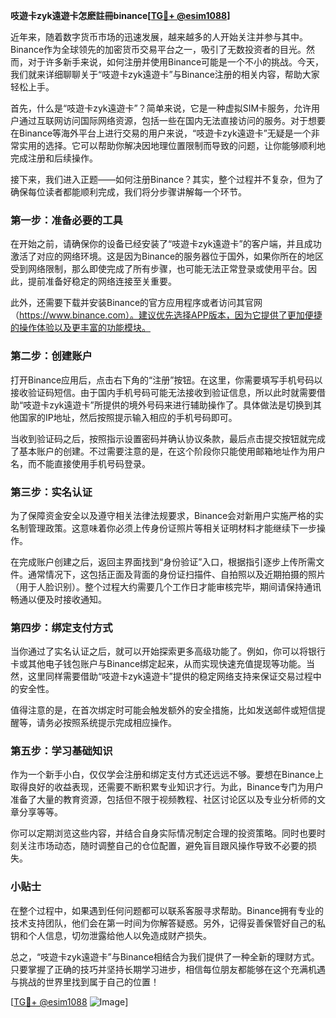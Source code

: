 **吱遊卡zyk遠遊卡怎麽註冊binance[[TG💪+ @esim1088](https://t.me/s/esim1088)]**

近年来，随着数字货币市场的迅速发展，越来越多的人开始关注并参与其中。Binance作为全球领先的加密货币交易平台之一，吸引了无数投资者的目光。然而，对于许多新手来说，如何注册并使用Binance可能是一个不小的挑战。今天，我们就来详细聊聊关于“吱遊卡zyk遠遊卡”与Binance注册的相关内容，帮助大家轻松上手。

首先，什么是“吱遊卡zyk遠遊卡”？简单来说，它是一种虚拟SIM卡服务，允许用户通过互联网访问国际网络资源，包括一些在国内无法直接访问的服务。对于想要在Binance等海外平台上进行交易的用户来说，“吱遊卡zyk遠遊卡”无疑是一个非常实用的选择。它可以帮助你解决因地理位置限制而导致的问题，让你能够顺利地完成注册和后续操作。

接下来，我们进入正题——如何注册Binance？其实，整个过程并不复杂，但为了确保每位读者都能顺利完成，我们将分步骤讲解每一个环节。

### 第一步：准备必要的工具

在开始之前，请确保你的设备已经安装了“吱遊卡zyk遠遊卡”的客户端，并且成功激活了对应的网络环境。这是因为Binance的服务器位于国外，如果你所在的地区受到网络限制，那么即使完成了所有步骤，也可能无法正常登录或使用平台。因此，提前准备好稳定的网络连接至关重要。

此外，还需要下载并安装Binance的官方应用程序或者访问其官网（https://www.binance.com）。建议优先选择APP版本，因为它提供了更加便捷的操作体验以及更丰富的功能模块。

### 第二步：创建账户

打开Binance应用后，点击右下角的“注册”按钮。在这里，你需要填写手机号码以接收验证码短信。由于国内手机号码可能无法接收到验证信息，所以此时就需要借助“吱遊卡zyk遠遊卡”所提供的境外号码来进行辅助操作了。具体做法是切换到其他国家的IP地址，然后按照提示输入相应的手机号码即可。

当收到验证码之后，按照指示设置密码并确认协议条款，最后点击提交按钮就完成了基本账户的创建。不过需要注意的是，在这个阶段你只能使用邮箱地址作为用户名，而不能直接使用手机号码登录。

### 第三步：实名认证

为了保障资金安全以及遵守相关法律法规要求，Binance会对新用户实施严格的实名制管理政策。这意味着你必须上传身份证照片等相关证明材料才能继续下一步操作。

在完成账户创建之后，返回主界面找到“身份验证”入口，根据指引逐步上传所需文件。通常情况下，这包括正面及背面的身份证扫描件、自拍照以及近期拍摄的照片（用于人脸识别）。整个过程大约需要几个工作日才能审核完毕，期间请保持通讯畅通以便及时接收通知。

### 第四步：绑定支付方式

当你通过了实名认证之后，就可以开始探索更多高级功能了。例如，你可以将银行卡或其他电子钱包账户与Binance绑定起来，从而实现快速充值提现等功能。当然，这里同样需要借助“吱遊卡zyk遠遊卡”提供的稳定网络支持来保证交易过程中的安全性。

值得注意的是，在首次绑定时可能会触发额外的安全措施，比如发送邮件或短信提醒等，请务必按照系统提示完成相应操作。

### 第五步：学习基础知识

作为一个新手小白，仅仅学会注册和绑定支付方式还远远不够。要想在Binance上取得良好的收益表现，还需要不断积累专业知识才行。为此，Binance专门为用户准备了大量的教育资源，包括但不限于视频教程、社区讨论区以及专业分析师的文章分享等等。

你可以定期浏览这些内容，并结合自身实际情况制定合理的投资策略。同时也要时刻关注市场动态，随时调整自己的仓位配置，避免盲目跟风操作导致不必要的损失。

### 小贴士

在整个过程中，如果遇到任何问题都可以联系客服寻求帮助。Binance拥有专业的技术支持团队，他们会在第一时间为你解答疑惑。另外，记得妥善保管好自己的私钥和个人信息，切勿泄露给他人以免造成财产损失。

总之，“吱遊卡zyk遠遊卡”与Binance相结合为我们提供了一种全新的理财方式。只要掌握了正确的技巧并坚持长期学习进步，相信每位朋友都能够在这个充满机遇与挑战的世界里找到属于自己的位置！

[[TG💪+ @esim1088](https://t.me/s/esim1088) ![Image](https://i.postimg.cc/4NQfJmqS/Snipaste-2025-05-13-00-14-12.png)]